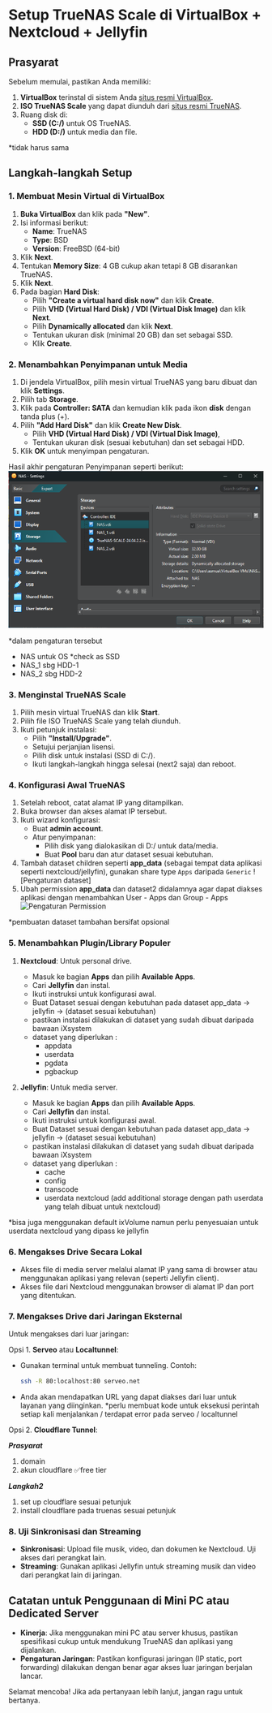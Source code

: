 # Setup TrueNAS Scale di VirtualBox + Nextcloud + Jellyfin

## Prasyarat
Sebelum memulai, pastikan Anda memiliki:
1. **VirtualBox** terinstal di sistem Anda [situs resmi VirtualBox](https://www.virtualbox.org/).
2. **ISO TrueNAS Scale** yang dapat diunduh dari [situs resmi TrueNAS](https://www.truenas.com/download-truenas-scale/).
3. Ruang disk di:
   - **SSD (C:/)** untuk OS TrueNAS.
   - **HDD (D:/)** untuk media dan file.

*tidak harus sama

## Langkah-langkah Setup

### 1. Membuat Mesin Virtual di VirtualBox

1. **Buka VirtualBox** dan klik pada **"New"**.
2. Isi informasi berikut:
   - **Name**: TrueNAS
   - **Type**: BSD
   - **Version**: FreeBSD (64-bit)
3. Klik **Next**.
4. Tentukan **Memory Size**: 4 GB cukup akan tetapi 8 GB disarankan TrueNAS.
5. Klik **Next**.
6. Pada bagian **Hard Disk**:
   - Pilih **"Create a virtual hard disk now"** dan klik **Create**.
   - Pilih **VHD (Virtual Hard Disk) / VDI (Virtual Disk Image)** dan klik **Next**.
   - Pilih **Dynamically allocated** dan klik **Next**.
   - Tentukan ukuran disk (minimal 20 GB) dan set sebagai SSD.
   - Klik **Create**.

### 2. Menambahkan Penyimpanan untuk Media

1. Di jendela VirtualBox, pilih mesin virtual TrueNAS yang baru dibuat dan klik **Settings**.
2. Pilih tab **Storage**.
3. Klik pada **Controller: SATA** dan kemudian klik pada ikon **disk** dengan tanda plus (+).
4. Pilih **"Add Hard Disk"** dan klik **Create New Disk**.
   - Pilih **VHD (Virtual Hard Disk) / VDI (Virtual Disk Image)**,
   - Tentukan ukuran disk (sesuai kebutuhan) dan set sebagai HDD.
5. Klik **OK** untuk menyimpan pengaturan.

Hasil akhir pengaturan Penyimpanan seperti berikut:
![Pengaturan Penyimpanan](./Img/storage_setting.png)

*dalam pengaturan tersebut 
- NAS untuk OS *check as SSD
- NAS_1 sbg HDD-1
- NAS_2 sbg HDD-2

### 3. Menginstal TrueNAS Scale

1. Pilih mesin virtual TrueNAS dan klik **Start**.
2. Pilih file ISO TrueNAS Scale yang telah diunduh.
3. Ikuti petunjuk instalasi:
   - Pilih **"Install/Upgrade"**.
   - Setujui perjanjian lisensi.
   - Pilih disk untuk instalasi (SSD di C:/).
   - Ikuti langkah-langkah hingga selesai (next2 saja) dan reboot.

### 4. Konfigurasi Awal TrueNAS

1. Setelah reboot, catat alamat IP yang ditampilkan.
2. Buka browser dan akses alamat IP tersebut.
3. Ikuti wizard konfigurasi:
   - Buat **admin account**.
   - Atur penyimpanan:
     - Pilih disk yang dialokasikan di D:/ untuk data/media.
     - Buat **Pool** baru dan atur dataset sesuai kebutuhan.
4. Tambah dataset children seperti **app_data** (sebagai tempat data aplikasi seperti nextcloud/jellyfin), gunakan share type `Apps` daripada `Generic`
![Pengaturan dataset]
5. Ubah permission **app_data** dan dataset2 didalamnya agar dapat diakses aplikasi dengan menambahkan User - Apps dan Group - Apps 
![Pengaturan Permission](./Img/dataset_permission_setting.png)

*pembuatan dataset tambahan bersifat opsional


### 5. Menambahkan Plugin/Library Populer

1. **Nextcloud**: Untuk personal drive.
   - Masuk ke bagian **Apps** dan pilih **Available Apps**.
   - Cari **Jellyfin** dan instal.
   - Ikuti instruksi untuk konfigurasi awal.
   - Buat Dataset sesuai dengan kebutuhan pada dataset app_data -> jellyfin -> (dataset sesuai kebutuhan)
   - pastikan instalasi dilakukan di dataset yang sudah dibuat daripada bawaan iXsystem 
   - dataset yang diperlukan : 
      - appdata
      - userdata
      - pgdata
      - pgbackup


2. **Jellyfin**: Untuk media server.
   - Masuk ke bagian **Apps** dan pilih **Available Apps**.
   - Cari **Jellyfin** dan instal.
   - Ikuti instruksi untuk konfigurasi awal.
   - Buat Dataset sesuai dengan kebutuhan pada dataset app_data -> jellyfin -> (dataset sesuai kebutuhan)
   - pastikan instalasi dilakukan di dataset yang sudah dibuat daripada bawaan iXsystem
   - dataset yang diperlukan : 
      - cache
      - config
      - transcode
      - userdata nextcloud (add additional storage dengan path userdata yang telah dibuat untuk nextcloud)

*bisa juga menggunakan default ixVolume namun perlu penyesuaian untuk userdata nextcloud yang dipass ke jellyfin

### 6. Mengakses Drive Secara Lokal

- Akses file di media server melalui alamat IP yang sama di browser atau menggunakan aplikasi yang relevan (seperti Jellyfin client).
- Akses file dari Nextcloud menggunakan browser di alamat IP dan port yang ditentukan.

### 7. Mengakses Drive dari Jaringan Eksternal

Untuk mengakses dari luar jaringan:

Opsi 1. **Serveo** atau **Localtunnel**:
   - Gunakan terminal untuk membuat tunneling. Contoh:
     ```bash
     ssh -R 80:localhost:80 serveo.net
     ```
   - Anda akan mendapatkan URL yang dapat diakses dari luar untuk layanan yang diinginkan.
   *perlu membuat kode untuk eksekusi perintah setiap kali menjalankan / terdapat error pada serveo / localtunnel

Opsi 2. **Cloudflare Tunnel**:

   ***Prasyarat***
   1. domain
   2. akun cloudflare ✅free tier

   ***Langkah2***
   1. set up cloudflare sesuai petunjuk
   2. install cloudflare pada truenas sesuai petunjuk


### 8. Uji Sinkronisasi dan Streaming

- **Sinkronisasi**: Upload file musik, video, dan dokumen ke Nextcloud. Uji akses dari perangkat lain.
- **Streaming**: Gunakan aplikasi Jellyfin untuk streaming musik dan video dari perangkat lain di jaringan.

## Catatan untuk Penggunaan di Mini PC atau Dedicated Server

- **Kinerja**: Jika menggunakan mini PC atau server khusus, pastikan spesifikasi cukup untuk mendukung TrueNAS dan aplikasi yang dijalankan.
- **Pengaturan Jaringan**: Pastikan konfigurasi jaringan (IP static, port forwarding) dilakukan dengan benar agar akses luar jaringan berjalan lancar.

Selamat mencoba! Jika ada pertanyaan lebih lanjut, jangan ragu untuk bertanya.